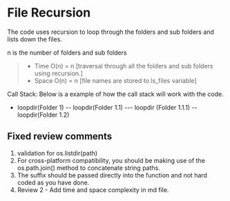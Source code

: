 # File Recursion

The code uses recursion to loop through the folders and sub folders and lists down the files. 

n is the number of folders and sub folders

> * Time O(n)  = n [traversal through all the folders and sub folders using recursion.]
> * Space O(n) = n [file names are stored to ls_files variable]

Call Stack:
Below is a example of how the call stack will work with the code.
- loopdir(Folder 1)
-- loopdir(Folder 1.1)
--- loopdir (Folder 1.1.1)
-- loopdir(Folder 1.2)


Fixed review comments
----------------------
1. validation for os.listdir(path)
2. For cross-platform compatibility, you should be making use of the os.path.join() method to concatenate string paths. 
3. The suffix should be passed directly into the function and not hard coded as you have done.
4. Review 2 - Add time and space complexity in md file.